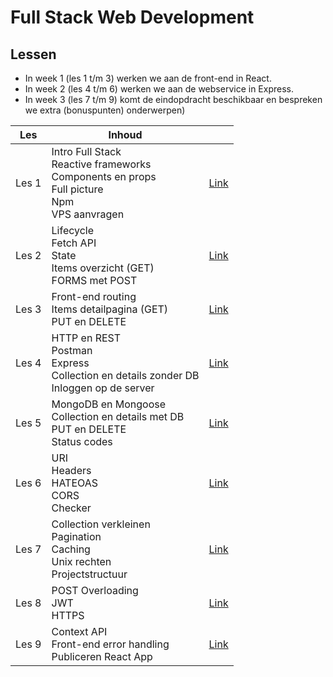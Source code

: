 # Full Stack Web Development

## Lessen

- In week 1 (les 1 t/m 3) werken we aan de front-end in React.
- In week 2 (les 4 t/m 6) werken we aan de webservice in Express.
- In week 3 (les 7 t/m 9) komt de eindopdracht beschikbaar en bespreken we extra (bonuspunten) onderwerpen)

| Les   | Inhoud                                                                                                 |                          |
|-------|--------------------------------------------------------------------------------------------------------|--------------------------|
| Les 1 | Intro Full Stack<br>Reactive frameworks<br>Components en props<br>Full picture<br>Npm<br>VPS aanvragen | [Link](./lessen/les1.md) |
| Les 2 | Lifecycle<br>Fetch API<br>State<br>Items overzicht (GET)<br>FORMS met POST                             | [Link](./lessen/les2.md) |
| Les 3 | Front-end routing<br>Items detailpagina (GET)<br>PUT en DELETE                                         | [Link](./lessen/les3.md) |
| Les 4 | HTTP en REST<br>Postman<br>Express<br>Collection en details zonder DB<br>Inloggen op de server         | [Link](./lessen/les4.md) |
| Les 5 | MongoDB en Mongoose<br>Collection en details met DB<br>PUT en DELETE<br>Status codes                   | [Link](./lessen/les5.md) |
| Les 6 | URI<br>Headers<br>HATEOAS<br>CORS<br>Checker                                                           | [Link](./lessen/les6.md) |
| Les 7 | Collection verkleinen<br>Pagination<br>Caching<br>Unix rechten<br>Projectstructuur                     | [Link](./lessen/les7.md) |
| Les 8 | POST Overloading<br>JWT<br>HTTPS                                                                       | [Link](./lessen/les8.md) |
| Les 9 | Context API<br>Front-end error handling<br>Publiceren React App                                        | [Link](./lessen/les9.md) |
